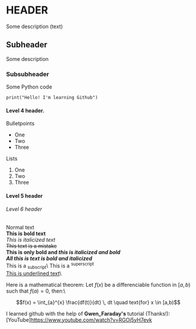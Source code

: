 # HEADER
Some description (text)

## Subheader
Some description

### Subsubheader
Some Python code
```
print("Hello! I'm learning Github")
```

#### Level 4 header.
Bulletpoints
- One
- Two
- Three

Lists
1. One
2. Two
3. Three

#### Level 5 header


###### Level 6 header
Normal text\
**This is bold text**\
_This is italicized text_\
~~This text is a mistake~~\
**This is only bold and _this is italicized and bold_**\
***All this is text is bold and italicized***\
This is a <sub>subscript</sub>\ 
This is a <sup>superscript</sup>\
<ins>This is underlined text</ins>\


Here is a mathematical theorem: Let $f(x)$ be a differenciable function in 
$[a,b)$ such that $f(a) = 0$, then:\

$$f(x) = \int_{a}^{x} \frac{df(t)}{dt} \, dt \quad text{for} x \in [a,b)$$



I learned github with the help of **Gwen_Faraday's** tutorial (Thanks!):
[YouTube]https://www.youtube.com/watch?v=RGOj5yH7evk

